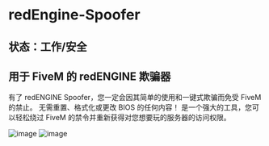 # redEngine-Spoofer


## 状态：工作/安全
## 用于 FiveM 的 redENGINE 欺骗器
有了 redENGINE Spoofer，您一定会因其简单的使用和一键式欺骗而免受 FiveM 的禁止。 无需重置、格式化或更改 BIOS 的任何内容！ 是一个强大的工具，您可以轻松绕过 FiveM 的禁令并重新获得对您想要玩的服务器的访问权限。

![image](https://github.com/l1ste/redEngine-Spoofer/assets/161166855/95e7aa4d-2397-4cfd-857b-18856983a563)
![image](https://github.com/l1ste/redEngine-Spoofer/assets/161166855/eacb7149-acd1-4e15-b170-4e639f05f3ff)
